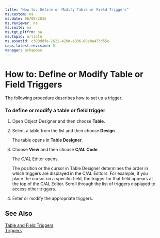 ```yaml
---
title: "How to: Define or Modify Table or Field Triggers"
ms.custom: na
ms.date: 06/05/2016
ms.reviewer: na
ms.suite: na
ms.tgt_pltfrm: na
ms.topic: article
ms.assetid: c300ddfe-2622-42b0-a836-89a0a473d55e
caps.latest.revision: 5
manager: pchapman
---
```

# How to: Define or Modify Table or Field Triggers
The following procedure describes how to set up a trigger.  
  
### To define or modify a table or field trigger  
  
1.  Open Object Designer and then choose **Table**.  
  
2.  Select a table from the list and then choose **Design**.  
  
     The table opens in **Table Designer**.  
  
3.  Choose **View** and then choose **C\/AL Code**.  
  
     The C\/AL Editor opens.  
  
     The position or the cursor in Table Designer determines the order in which triggers are displayed in the C\/AL Editors. For example, if you place the cursor on a specific field, the trigger for that field appears at the top of the C\/AL Editor. Scroll through the list of triggers displayed to access other triggers.  
  
4.  Enter or modify the appropriate triggers.  
  
## See Also  
 [Table and Field Triggers](../dynamics-nav/Table-and-Field-Triggers.md)   
 [Triggers](../dynamics-nav/Triggers.md)